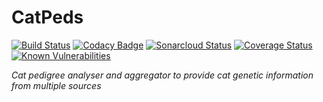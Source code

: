 CatPeds
==========
[![Build Status](https://travis-ci.com/padriano/catpeds.svg?branch=migrate-to-sonarcloud-io)](https://travis-ci.com/padriano/catpeds)
[![Codacy Badge](https://api.codacy.com/project/badge/Grade/95669fcad9954f948c41b6f351ad84ac)](https://www.codacy.com/app/padriano/catpeds?utm_source=github.com&amp;utm_medium=referral&amp;utm_content=padriano/catpeds&amp;utm_campaign=Badge_Grade)
[![Sonarcloud Status](https://sonarcloud.io/api/project_badges/measure?project=padriano_catpeds&metric=alert_status)](https://sonarcloud.io/dashboard?id=padriano_catpeds)
[![Coverage Status](https://coveralls.io/repos/github/padriano/catpeds/badge.svg?branch=master)](https://coveralls.io/github/padriano/catpeds?branch=master)
[![Known Vulnerabilities](https://snyk.io/test/github/padriano/catpeds/badge.svg)](https://snyk.io/test/github/padriano/catpeds)

*Cat pedigree analyser and aggregator to provide cat genetic information from multiple sources*
